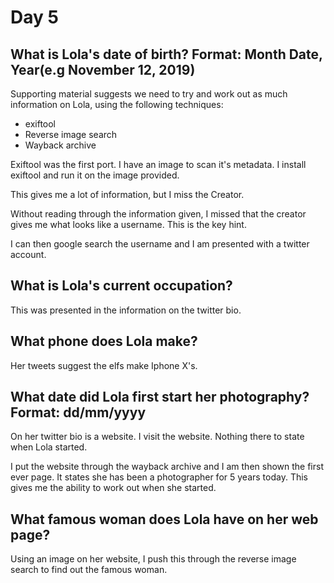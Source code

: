 # Day 5

## What is Lola's date of birth? Format: Month Date, Year(e.g November 12, 2019)
Supporting material suggests we need to try and work out as much information on Lola, using the following techniques:
- exiftool
- Reverse image search
- Wayback archive

Exiftool was the first port. I have an image to scan it's metadata. I install exiftool and run it on the image provided.

This gives me a lot of information, but I miss the Creator.

Without reading through the information given, I missed that the creator gives me what looks like a username. This is the key hint.

I can then google search the username and I am presented with a twitter account.

## What is Lola's current occupation?
This was presented in the information on the twitter bio.

## What phone does Lola make?
Her tweets suggest the elfs make Iphone X's.

## What date did Lola first start her photography? Format: dd/mm/yyyy
On her twitter bio is a website. I visit the website. Nothing there to state when Lola started.

I put the website through the wayback archive and I am then shown the first ever page. It states she has been a photographer for 5 years today. This gives me the ability to work out when she started.

## What famous woman does Lola have on her web page?
Using an image on her website, I push this through the reverse image search to find out the famous woman.
